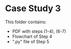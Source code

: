 
# Case Study 3

This folder contains:
- PDF with steps (1-4), (6-7)
- Flowchart of Step 4
- ".py" file of Step 5
